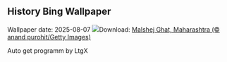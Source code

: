 ## History Bing Wallpaper
Wallpaper date: 2025-08-07
![](https://www.bing.com/th?id=OHR.MalshejGhat_EN-IN3001069579_UHD.jpg&w=1000)Download: [Malshej Ghat, Maharashtra (© anand purohit/Getty Images)](https://www.bing.com/th?id=OHR.MalshejGhat_EN-IN3001069579_UHD.jpg)

Auto get programm by LtgX
